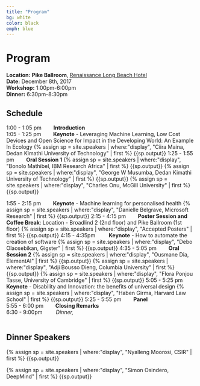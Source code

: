 ```yaml
---
title: "Program"
bg: white
color: black
emph: blue
---
```


# Program
__Location:__ __Pike Ballroom__, [Renaissance Long Beach Hotel](http://www.marriott.com/hotels/travel/lgbrn-renaissance-long-beach-hotel)  
__Date:__ December 8th, 2017  
__Workshop:__ 1:00pm-6:00pm  
__Dinner:__ 6:30pm-8:30pm

## Schedule
1:00 - 1:05 pm   __Introduction__
<br>
1:05 - 1:25 pm   __Keynote__ - Leveraging Machine Learning, Low Cost Devices and Open Science for Impact in the Developing World: An Example In Ecology
{% assign sp = site.speakers | where:"display", "Ciira Maina, Dedan Kimathi University of Technology" | first %}
{{sp.output}}
1:25 - 1:55 pm   __Oral Session 1__
{% assign sp = site.speakers | where:"display",  "Bonolo Mathibel, IBM Research Africa"  | first %}
{{sp.output}}
{% assign sp = site.speakers | where:"display",  "George W Musumba, Dedan Kimathi University of Technology"  | first %}
{{sp.output}}
{% assign sp = site.speakers | where:"display",  "Charles Onu, McGill University"  | first %}
{{sp.output}}

1:55 - 2:15 pm   __Keynote__ - Machine learning for personalised health
{% assign sp = site.speakers | where:"display", "Danielle Belgrave, Microsoft Research" | first %}
{{sp.output}}
2:15 - 4:15 pm   __Poster Session and Coffee Break__: Location - Broadlind 2 (2nd floor) and Pike Ballroom (1st floor)
{% assign sp = site.speakers | where:"display", "Accepted Posters" | first %}
{{sp.output}}
4:15 - 4:35pm    __Keynote__ - How to automate the creation of software
{% assign sp = site.speakers | where:"display", "Debo Olaosebikan, Gigster" | first %}
{{sp.output}}
4:35 - 5:05 pm   __Oral Session 2__
{% assign sp = site.speakers | where:"display",  "Ousmane Dia, ElementAI"  | first %}
{{sp.output}}
{% assign sp = site.speakers | where:"display",  "Adji Bousso Dieng, Columbia University"  | first %}
{{sp.output}}
{% assign sp = site.speakers | where:"display",  "Flora Ponjou Tasse, University of Cambridge"  | first %}
{{sp.output}}
5:05 - 5:25 pm   __Keynote__ - Disability and Innovation: the benefits of universal design
{% assign sp = site.speakers | where:"display", "Haben Girma, Harvard Law School" | first %}
{{sp.output}}
5:25 - 5:55 pm   __Panel__
<br>
5:55 - 6:00 pm   __Closing Remarks__
<br>
6:30 - 9:00pm    __Dinner_,_
<br><br>

## Dinner Speakers

{% assign sp = site.speakers | where:"display", "Nyalleng Moorosi, CSIR" | first %}
{{sp.output}}

{% assign sp = site.speakers | where:"display", "Simon Osindero, DeepMind" | first %}
{{sp.output}}
